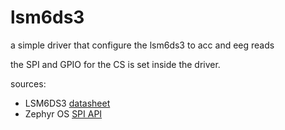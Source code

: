 # lsm6ds3
a simple driver that configure the lsm6ds3 to acc and eeg reads

the SPI and GPIO for the CS is set inside the driver.

sources:
- LSM6DS3 [datasheet](https://www.st.com/en/mems-and-sensors/lsm6ds3.html)
- Zephyr OS [SPI API](https://docs.zephyrproject.org/latest/reference/peripherals/spi.html)



